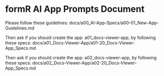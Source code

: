 # formR AI App Prompts Document

Please follow these guidelines: docs/a00_AI-App-Specs/a00-01_New-App-Guidelines.md

Then ask if you should create the app: a01_docs-viewer-app, by following
these specs: docs/a01_Docs-Viewer-App/a01-20_Docs-Viewer-App_Specs.md

Then ask if you should create the app: a02_docs-viewer-app, by following
these specs: docs/a02_Docs-Viewer-App/a02-20_Docs-Viewer-App_Specs.md
